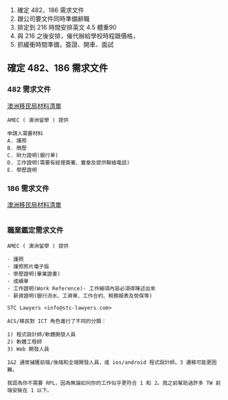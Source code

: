 1. 確定 482、186 需求文件
2. 跟公司要文件同時準備辭職
3. 排定到 216 時間安排英文 4.5 體重90 
4. 與 216 之後安排，催代辦給學校時程跟價格，
5. 抓緩衝時間準備，簽證、開車、面試

## 確定 482、186 需求文件

### 482 需求文件

[澳洲移民局材料清單](https://immi.homeaffairs.gov.au/visas/getting-a-visa/visa-listing/temporary-skill-shortage-482)

```
AMEC ( 澳洲留學 ) 提供

申請人需要材料
A. 護照
B. 簡歷
C. 財力證明(銀行單)
D. 工作證明(需要有經理簽署、蓋章及提供聯絡電話)
E. 學歷證明
```

### 186 需求文件

[澳洲移民局材料清單](https://immi.homeaffairs.gov.au/visas/getting-a-visa/visa-listing/employer-nomination-scheme-186/temporary-residence-transition-stream#HowTo)

```
```

### 職業鑑定需求文件

```
AMEC ( 澳洲留學 ) 提供

· 護照
· 護照照片電子版
· 學歷證明(畢業證書)
· 成績單
· 工作證明(Work Reference)- 工作細項內容必須得陳述出來
· 薪資證明(銀行流水、工資單、工作合約、稅務報表及勞保等)
```

```
STC Lawyers <info@stc-lawyers.com>

ACS/移民對 ICT 角色進行了不同的分類：

1) 程式設計師/軟體開發人員
2) 軟體工程師
3) Web 開發人員

1&2 通常捕獲前端/後端和全端開發人員，或 ios/android 程式設計師。3 遷移可能更困難。

我認為你不需要 RPL，因為無論如何你的工作似乎更符合 1 和 2。我之前幫助過許多 TW 前端安裝在 1 以下。

```
